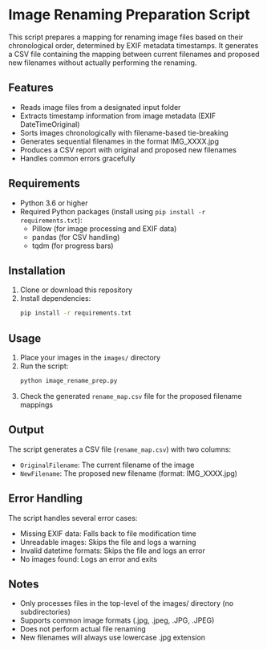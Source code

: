 # Image Renaming Preparation Script

This script prepares a mapping for renaming image files based on their chronological order, determined by EXIF metadata timestamps. It generates a CSV file containing the mapping between current filenames and proposed new filenames without actually performing the renaming.

## Features

- Reads image files from a designated input folder
- Extracts timestamp information from image metadata (EXIF DateTimeOriginal)
- Sorts images chronologically with filename-based tie-breaking
- Generates sequential filenames in the format IMG_XXXX.jpg
- Produces a CSV report with original and proposed new filenames
- Handles common errors gracefully

## Requirements

- Python 3.6 or higher
- Required Python packages (install using `pip install -r requirements.txt`):
  - Pillow (for image processing and EXIF data)
  - pandas (for CSV handling)
  - tqdm (for progress bars)

## Installation

1. Clone or download this repository
2. Install dependencies:
   ```bash
   pip install -r requirements.txt
   ```

## Usage

1. Place your images in the `images/` directory
2. Run the script:
   ```bash
   python image_rename_prep.py
   ```
3. Check the generated `rename_map.csv` file for the proposed filename mappings

## Output

The script generates a CSV file (`rename_map.csv`) with two columns:
- `OriginalFilename`: The current filename of the image
- `NewFilename`: The proposed new filename (format: IMG_XXXX.jpg)

## Error Handling

The script handles several error cases:
- Missing EXIF data: Falls back to file modification time
- Unreadable images: Skips the file and logs a warning
- Invalid datetime formats: Skips the file and logs an error
- No images found: Logs an error and exits

## Notes

- Only processes files in the top-level of the images/ directory (no subdirectories)
- Supports common image formats (.jpg, .jpeg, .JPG, .JPEG)
- Does not perform actual file renaming
- New filenames will always use lowercase .jpg extension 
